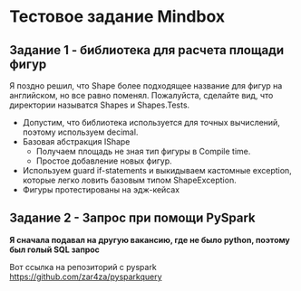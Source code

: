 # Тестовое задание Mindbox

## Задание 1 - библиотека для расчета площади фигур

Я поздно решил, что Shape более подходящее название для фигур на английском, но все равно поменял. Пожалуйста, сделайте вид, что директории называтся Shapes и Shapes.Tests.

* Допустим, что библиотека используется для точных вычислений, поэтому используем decimal.
* Базовая абстракция IShape
  * Получаем площадь не зная тип фигуры в Compile time.
  * Простое добавление новых фигур.
* Используем guard if-statements и выкидываем кастомные exception, которые легко ловить базовым типом ShapeException.
* Фигуры протестированы на эдж-кейсах

## Задание 2 - Запрос при помощи PySpark
**Я сначала подавал на другую вакансию, где не было python, поэтому был голый SQL запрос**

Вот ссылка на репозиторий с pyspark https://github.com/zar4za/pysparkquery
